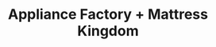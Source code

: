---
title: "Appliance Factory + Mattress Kingdom"
url: /aurora/appliance-factory-mattress-kingdom/
shop: Möbel
---